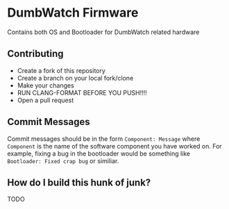 # DumbWatch Firmware

Contains both OS and Bootloader for DumbWatch related hardware

## Contributing

- Create a fork of this repository
- Create a branch on your local fork/clone
- Make your changes
- RUN CLANG-FORMAT BEFORE YOU PUSH!!!!
- Open a pull request


## Commit Messages

Commit messages should be in the form `Component: Message` where `Component` is the name of the software component you have
worked on. For example, fixing a bug in the bootloader would be something like `Bootloader: Fixed crap bug` or similiar.


## How do I build this hunk of junk?
TODO